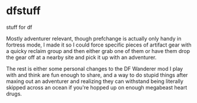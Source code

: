 # dfstuff
stuff for df

Mostly adventurer relevant, though prefchange is actually only handy in fortress mode, I made it so I could force specific pieces of artifact gear with a quicky reclaim group and then either grab one of them or have them drop the gear off at a nearby site and pick it up with an adventurer.

The rest is either some personal changes to the DF Wanderer mod I play with and think are fun enough to share, and a way to do stupid things after maxing out an adventurer and realizing they can withstand being literally skipped across an ocean if you're hopped up on enough megabeast heart drugs.
